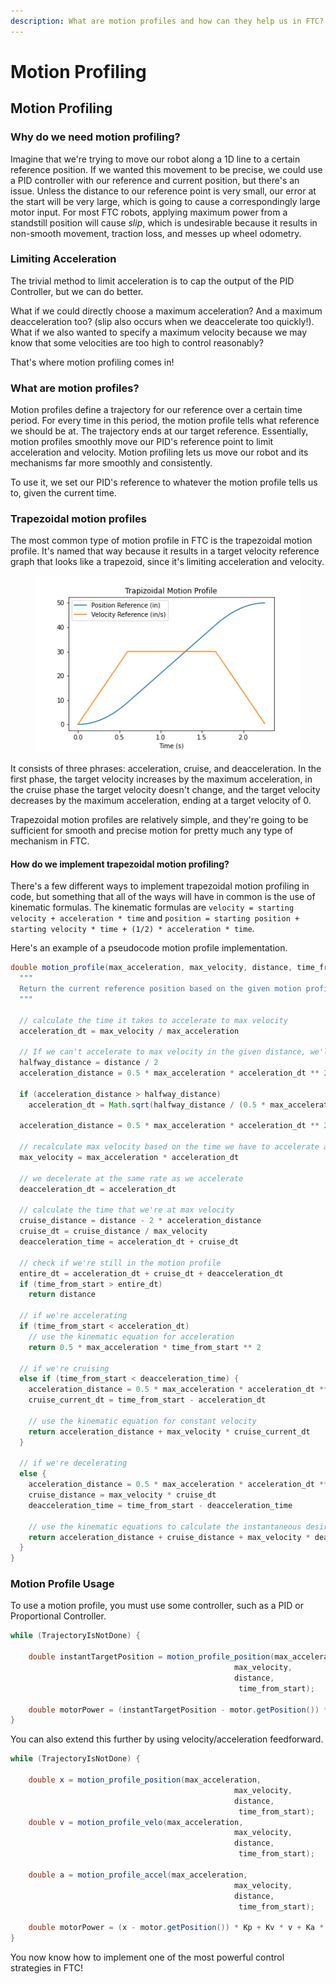 ```yaml
---
description: What are motion profiles and how can they help us in FTC?
---
```


# Motion Profiling

## Motion Profiling

### Why do we need motion profiling?

Imagine that we're trying to move our robot along a 1D line to a certain reference position. If we wanted this movement to be precise, we could use a PID controller with our reference and current position, but there's an issue. Unless the distance to our reference point is very small, our error at the start will be very large, which is going to cause a correspondingly large motor input. For most FTC robots, applying maximum power from a standstill position will cause _slip_, which is undesirable because it results in non-smooth movement, traction loss, and messes up wheel odometry.

### Limiting Acceleration

The trivial method to limit acceleration is to cap the output of the PID Controller, but we can do better.

What if we could directly choose a maximum acceleration? And a maximum deacceleration too? (slip also occurs when we deaccelerate too quickly!). What if we also wanted to specify a maximum velocity because we may know that some velocities are too high to control reasonably?

That's where motion profiling comes in!

### What are motion profiles?

Motion profiles define a trajectory for our reference over a certain time period. For every time in this period, the motion profile tells what reference we should be at. The trajectory ends at our target reference. Essentially, motion profiles smoothly move our PID's reference point to limit acceleration and velocity. Motion profiling lets us move our robot and its mechanisms far more smoothly and consistently.

To use it, we set our PID's reference to whatever the motion profile tells us to, given the current time.

### Trapezoidal motion profiles

The most common type of motion profile in FTC is the trapezoidal motion profile. It's named that way because it results in a target velocity reference graph that looks like a trapezoid, since it's limiting acceleration and velocity.

<figure><img src="../.gitbook/assets/motion_profile.png" alt=""><figcaption></figcaption></figure>

It consists of three phrases: acceleration, cruise, and deacceleration. In the first phase, the target velocity increases by the maximum acceleration, in the cruise phase the target velocity doesn't change, and the target velocity decreases by the maximum acceleration, ending at a target velocity of 0.

Trapezoidal motion profiles are relatively simple, and they're going to be sufficient for smooth and precise motion for pretty much any type of mechanism in FTC.

#### How do we implement trapezoidal motion profiling?

There's a few different ways to implement trapezoidal motion profiling in code, but something that all of the ways will have in common is the use of kinematic formulas. The kinematic formulas are `velocity = starting velocity + acceleration * time` and `position = starting position + starting velocity * time + (1/2) * acceleration * time`.

Here's an example of a pseudocode motion profile implementation.

```java
double motion_profile(max_acceleration, max_velocity, distance, time_from_start) {
  """
  Return the current reference position based on the given motion profile times, maximum acceleration, velocity, and current time.
  """

  // calculate the time it takes to accelerate to max velocity
  acceleration_dt = max_velocity / max_acceleration

  // If we can't accelerate to max velocity in the given distance, we'll accelerate as much as possible
  halfway_distance = distance / 2
  acceleration_distance = 0.5 * max_acceleration * acceleration_dt ** 2

  if (acceleration_distance > halfway_distance)
    acceleration_dt = Math.sqrt(halfway_distance / (0.5 * max_acceleration))

  acceleration_distance = 0.5 * max_acceleration * acceleration_dt ** 2

  // recalculate max velocity based on the time we have to accelerate and decelerate
  max_velocity = max_acceleration * acceleration_dt

  // we decelerate at the same rate as we accelerate
  deacceleration_dt = acceleration_dt

  // calculate the time that we're at max velocity
  cruise_distance = distance - 2 * acceleration_distance
  cruise_dt = cruise_distance / max_velocity
  deacceleration_time = acceleration_dt + cruise_dt

  // check if we're still in the motion profile
  entire_dt = acceleration_dt + cruise_dt + deacceleration_dt
  if (time_from_start > entire_dt)
    return distance

  // if we're accelerating
  if (time_from_start < acceleration_dt)
    // use the kinematic equation for acceleration
    return 0.5 * max_acceleration * time_from_start ** 2

  // if we're cruising
  else if (time_from_start < deacceleration_time) {
    acceleration_distance = 0.5 * max_acceleration * acceleration_dt ** 2
    cruise_current_dt = time_from_start - acceleration_dt

    // use the kinematic equation for constant velocity
    return acceleration_distance + max_velocity * cruise_current_dt
  }

  // if we're decelerating
  else {
    acceleration_distance = 0.5 * max_acceleration * acceleration_dt ** 2
    cruise_distance = max_velocity * cruise_dt
    deacceleration_time = time_from_start - deacceleration_time

    // use the kinematic equations to calculate the instantaneous desired position
    return acceleration_distance + cruise_distance + max_velocity * deacceleration_time - 0.5 * max_acceleration * deacceleration_time ** 2
  }
}
```

### Motion Profile Usage

To use a motion profile, you must use some controller, such as a PID or Proportional Controller.&#x20;

```java
while (TrajectoryIsNotDone) {

    double instantTargetPosition = motion_profile_position(max_acceleration, 
                                                  max_velocity, 
                                                  distance, 
                                                   time_from_start);

    double motorPower = (instantTargetPosition - motor.getPosition()) * Kp
}
```

You can also extend this further by using velocity/acceleration feedforward.&#x20;

```java
while (TrajectoryIsNotDone) {

    double x = motion_profile_position(max_acceleration, 
                                                  max_velocity, 
                                                  distance, 
                                                   time_from_start);
    double v = motion_profile_velo(max_acceleration, 
                                                  max_velocity, 
                                                  distance, 
                                                   time_from_start);
                                                   
    double a = motion_profile_accel(max_acceleration, 
                                                  max_velocity, 
                                                  distance, 
                                                   time_from_start);
                                                   
    double motorPower = (x - motor.getPosition()) * Kp + Kv * v + Ka * a; 
}
```

You now know how to implement one of the most powerful control strategies in FTC!
